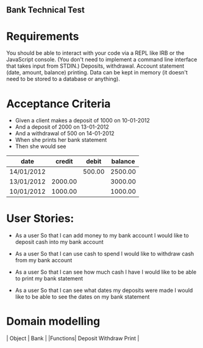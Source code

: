 ## Bank Technical Test

# Requirements #
You should be able to interact with your code via a REPL like IRB or the JavaScript console. (You don't need to implement a command line interface that takes input from STDIN.)
Deposits, withdrawal.
Account statement (date, amount, balance) printing.
Data can be kept in memory (it doesn't need to be stored to a database or anything).

# Acceptance Criteria #
- Given a client makes a deposit of 1000 on 10-01-2012
- And a deposit of 2000 on 13-01-2012
- And a withdrawal of 500 on 14-01-2012
- When she prints her bank statement
- Then she would see

date       |  credit |  debit | balance
|   ---    |    ---  |  ---   |   ---   |
14/01/2012 |         | 500.00 | 2500.00
13/01/2012 | 2000.00 |        | 3000.00
10/01/2012 | 1000.00 |        | 1000.00



# User Stories: #

- As a user
So that I can add money to my bank account
I would like to deposit cash into my bank account

- As a user
So that I can use cash to spend
I would like to withdraw cash from my bank account

- As a user
So that I can see how much cash I have
I would like to be able to print my bank statement

- As a user
So that I can see what dates my deposits were made
I would like to be able to see the dates on my bank statement

# Domain modelling #

| Object | Bank |
|Functions| Deposit  Withdraw  Print |